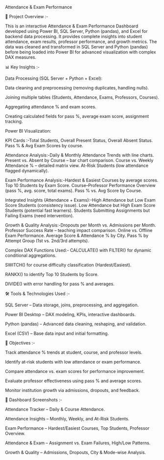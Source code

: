 Attendance & Exam Performance 

📌 Project Overview :-

This is an interactive Attendance & Exam Performance Dashboard developed using Power BI, SQL Server, Python (pandas), and Excel for backend data processing. 
It provides complete insights into student attendance, exam results, professor performance, and growth metrics. 
The data was cleaned and transformed in SQL Server and Python (pandas) before being loaded into Power BI for advanced visualization with complex DAX measures.


📊 Key Insights :-

Data Processing (SQL Server + Python + Excel):

Data cleaning and preprocessing (removing duplicates, handling nulls).

Joining multiple tables (Students, Attendance, Exams, Professors, Courses).

Aggregating attendance % and exam scores.

Creating calculated fields for pass %, average exam score, assignment tracking.


Power BI Visualization:

KPI Cards :-Total Students, Overall Present Status, Overall Absent Status.
Pass % & Avg Exam Scores by course.

Attendance Analysis:-Daily & Monthly Attendance Trends with line charts.
Present vs. Absent by Course – bar chart comparison.
Course vs. Weekly Attendance % – detailed matrix view.
At-Risk Students (low attendance flagged dynamically).

Exam Performance Analysis:-Hardest & Easiest Courses by average scores.
Top 10 Students by Exam Score.
Course–Professor Performance Overview (pass %, avg. score, total exams).
Pass % vs. Avg Score by Course.

Integrated Insights (Attendance + Exams):-High Attendance but Low Exam Score Students (consistency issue).
Low Attendance but High Exam Score Students (potential fast learners).
Students Submitting Assignments but Failing Exams (need intervention).

Growth & Quality Analysis:-Dropouts per Month vs. Admissions per Month.
Professor Success Rate – teaching impact comparison.
Online vs. Offline Exam Performance.
Average Score & Attendance % by City.
Pass % by Attempt Group (1st vs. 2nd/3rd attempts).


Complex DAX Functions Used:- CALCULATE() with FILTER() for dynamic conditional aggregations.

SWITCH() for course difficulty classification (Hardest/Easiest).

RANKX() to identify Top 10 Students by Score.

DIVIDE() with error handling for pass % and averages.


🛠 Tools & Technologies Used :-

SQL Server – Data storage, joins, preprocessing, and aggregation.

Power BI Desktop – DAX modeling, KPIs, interactive dashboards.

Python (pandas) – Advanced data cleaning, reshaping, and validation.

Excel (CSV) – Base data input and initial formatting.


🎯 Objectives :-

Track attendance % trends at student, course, and professor levels.

Identify at-risk students with low attendance or exam performance.

Compare attendance vs. exam scores for performance improvement.

Evaluate professor effectiveness using pass % and average scores.

Monitor institution growth via admissions, dropouts, and feedback.


📸 Dashboard Screenshots :-

Attendance Tracker – Daily & Course Attendance.

Attendance Insights – Monthly, Weekly, and At-Risk Students.

Exam Performance – Hardest/Easiest Courses, Top Students, Professor Overview.

Attendance & Exam – Assignment vs. Exam Failures, High/Low Patterns.

Growth & Quality – Admissions, Dropouts, City & Mode-wise Analysis.
